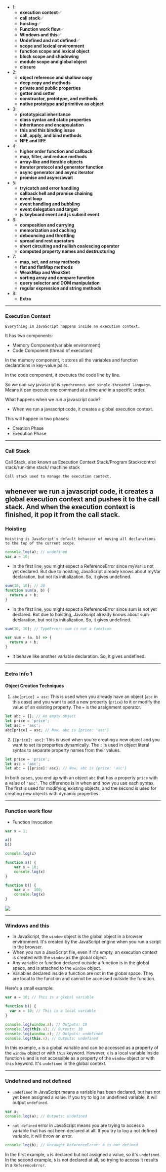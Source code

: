 - 1:
    - **execution context**✅
    - **call stack**✅
    - **hoisting**✅
    - **Function work flow**✅
    - **Windows and this**✅
    - **Undefined and not defined**✅
    - **scope and lexical environment**
    - **function scope and lexical object**
    - **block scope and shadowing**
    - **module scope and global object**
    - **closure**
- 2:
    - **object reference and shallow copy**
    - **deep copy and methods**
    - **private and public properties**
    - **getter and setter**
    - **constructor, prototype, and methods**
    - **native prototype and primitive as object**
- 3:
    - **prototypical inheritance**
    - **class syntax and static properties**
    - **inheritance and encapsulation**
    - **this and this binding issue**
    - **call, apply, and bind methods**
    - **NFE and IIFE**
- 4:
    - **higher order function and callback**
    - **map, filter, and reduce methods**
    - **array-like and iterable objects**
    - **iterator protocol and generator function**
    - **async generator and async iterator**
    - **promise and async/await**
- 5:
    - **try/catch and error handling**
    - **callback hell and promise chaining**
    - **event loop**
    - **event handling and bubbling**
    - **event delegation and target**
    - **js keyboard event and js submit event**
- 6:
    - **composition and currying**
    - **memorization and caching**
    - **debouncing and throttling**
    - **spread and rest operators**
    - **short circuiting and nullish coalescing operator**
    - **computed property names and destructuring**
- 7:
    - **map, set, and array methods**
    - **flat and flatMap methods**
    - **WeakMap and WeakSet**
    - **sorting array and compare function**
    - **query selector and DOM manipulation**
    - **regular expression and string methods**
- 8:
    - **Extra**

----



###  Execution Context
`Everything in JavaScript happens inside an execution context.`

It has two components:
- Memory Component(variable environment)
- Code Component (thread of execution)

In the memory component, it stores all the variables and function declarations in key-value pairs. 

In the code component, it executes the code line by line.

So we can say javascript is `synchronous and single-threaded language`.
Means it can execute one command at a time and in a specific order.

What happens when we run a javascript code?
- When we run a javascript code, it creates a global execution context.

This will happen in two phases:
- Creation Phase
- Execution Phase


----

### Call Stack

Call Stack, also known as Execution Context Stack/Program Stack/control stack/run-time stack/ machine stack

`Call stack used to manage the execution context.` 

whenever we run a javascript code, it creates a global execution context and pushes it to the call stack. 
And when the execution context is finished, it pop it from the call stack.
----
### Hoisting

`Hoisting is JavaScript's default behavior of moving all declarations to the top of the current scope.`

```js
console.log(a); // undefined
var a = 10;
```
- In the first line, you might expect a ReferenceError since myVar is not yet declared. But due to hoisting, JavaScript already knows about myVar declaration, but not its initialization. So, it gives undefined.


```js
sum(10, 10); // 20
function sum(a, b) {
  return a + b;
}
```
- In the first line, you might expect a ReferenceError since sum is not yet declared. But due to hoisting, JavaScript already knows about sum declaration, but not its initialization. So, it gives undefined.

```js
sum(10, 10); // TypeError: sum is not a function

var sum = (a, b) => {
  return a + b;
}
```

- It behave like another variable declaration. So, it gives undefined.

____

### Extra Info 1

#### Object Creation Techniques

1. `abc[price] = asc`: This is used when you already have an object (`abc` in this case) and you want to add a new property (`price`) to it or modify the value of an existing property. The `=` is the assignment operator.

```javascript
let abc = {}; // An empty object
let price = 'price';
let asc = 'asc';
abc[price] = asc; // Now, abc is {price: 'asc'}
```

2. `{[price]: asc}`: This is used when you're creating a new object and you want to set its properties dynamically. The `:` is used in object literal syntax to separate property names from their values.

```javascript
let price = 'price';
let asc = 'asc';
let abc = {[price]: asc}; // Now, abc is {price: 'asc'}
```

In both cases, you end up with an object `abc` that has a property `price` with a value of `'asc'`. The difference is in when and how you use each syntax. The first is used for modifying existing objects, and the second is used for creating new objects with dynamic properties.

----
### Function work flow

- Function Invocation
```js
var x = 1;

a()
b()

console.log(x)

function a() {
    var x = 10;
    console.log(x)
}

function b() {
    var x =  100;
    console.log(x)
}

```
![](../images/funtioninvocation.png)

----
### Windows and this

- In JavaScript, the `window` object is the global object in a browser environment. It's created by the JavaScript engine when you run a script in the browser.
- When you run a JavaScript file, even if it's empty, an execution context is created with the `window` as the global object.
- Any variable or function declared outside a function is in the global space, and is attached to the `window` object.
- Variables declared inside a function are not in the global space. They are local to the function and cannot be accessed outside the function.

Here's a small example:

```javascript
var a = 10; // This is a global variable

function b() {
  var x = 10; // This is a local variable
}

console.log(window.a); // Outputs: 10
console.log(this.a); // Outputs: 10
console.log(window.x); // Outputs: undefined
console.log(this.x); // Outputs: undefined
```

In this example, `a` is a global variable and can be accessed as a property of the `window` object or with `this` keyword. However, `x` is a local variable inside function `b` and is not accessible as a property of the `window` object or with `this` keyword. It's `undefined` in the global context.

----


### Undefined and not defined


- `undefined` in JavaScript means a variable has been declared, but has not yet been assigned a value. If you try to log an undefined variable, it will output `undefined`.

```javascript
var a;
console.log(a); // Outputs: undefined
```

- `not defined` error in JavaScript means you are trying to access a variable that has not been declared at all. If you try to log a not defined variable, it will throw an error.

```javascript
console.log(b); // Uncaught ReferenceError: b is not defined
```

In the first example, `a` is declared but not assigned a value, so it's `undefined`. In the second example, `b` is not declared at all, so trying to access it results in a `ReferenceError`.